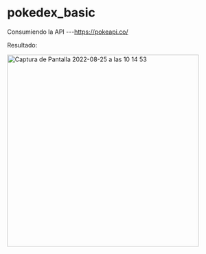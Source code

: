 # pokedex_basic

Consumiendo la API ---https://pokeapi.co/

Resultado: 

<img width="446" alt="Captura de Pantalla 2022-08-25 a las 10 14 53" src="https://user-images.githubusercontent.com/108528939/186612690-d3980098-0d55-49df-9214-a29c3f7160dd.png">
